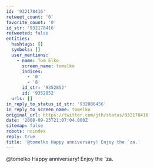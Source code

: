 ```yaml
---
id: '932178416'
retweet_count: '0'
favorite_count: '0'
id_str: '932178416'
retweeted: false
entities:
  hashtags: []
  symbols: []
  user_mentions:
    - name: Tom Elko
      screen_name: tomelko
      indices:
        - '0'
        - '8'
      id_str: '9352852'
      id: '9352852'
  urls: []
in_reply_to_status_id_str: '932086456'
in_reply_to_screen_name: tomelko
original_url: https://twitter.com/jth/status/932178416
date: '2008-09-23T21:07:04.000Z'
sitemap: false
robots: noindex
reply: true
title: '@tomelko Happy anniversary! Enjoy the `za.'
---
```


@tomelko Happy anniversary! Enjoy the `za.
